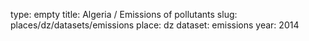 type: empty
title: Algeria / Emissions of pollutants
slug: places/dz/datasets/emissions
place: dz
dataset: emissions
year: 2014
